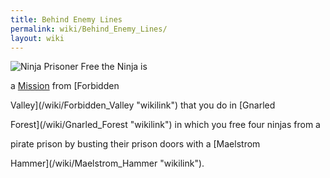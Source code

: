 ```yaml
---
title: Behind Enemy Lines
permalink: wiki/Behind_Enemy_Lines/
layout: wiki
---
```


![Ninja Prisoner](Ninja_prisoner.png "Ninja Prisoner") Free the Ninja is
a [Mission](/wiki/Mission "wikilink") from [Forbidden
Valley](/wiki/Forbidden_Valley "wikilink") that you do in [Gnarled
Forest](/wiki/Gnarled_Forest "wikilink") in which you free four ninjas from a
pirate prison by busting their prison doors with a [Maelstrom
Hammer](/wiki/Maelstrom_Hammer "wikilink").

